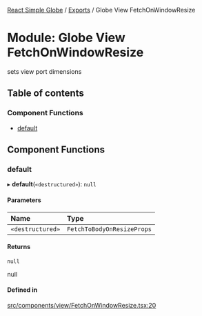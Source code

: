 [React Simple Globe](../README.md) / [Exports](../modules.md) / Globe View FetchOnWindowResize

# Module: Globe View FetchOnWindowResize

sets view port dimensions

## Table of contents

### Component Functions

- [default](Globe_View_FetchOnWindowResize.md#default)

## Component Functions

### default

▸ **default**(`«destructured»`): ``null``

#### Parameters

| Name | Type |
| :------ | :------ |
| `«destructured»` | `FetchToBodyOnResizeProps` |

#### Returns

``null``

null

#### Defined in

[src/components/view/FetchOnWindowResize.tsx:20](https://github.com/Gaushao/d3-react-globe/blob/4f7a1a2/src/components/view/FetchOnWindowResize.tsx#L20)
